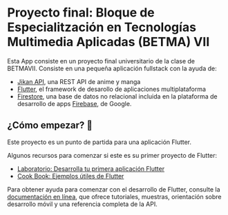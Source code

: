 # Proyecto final:  Bloque de Especialitzación en Tecnologías Multimedia Aplicadas (BETMA) VII

Esta App consiste en un proyecto final universitario de la clase de BETMAVII. Consiste en una pequeña aplicación fullstack con la ayuda de:

- [Jikan API](https://jikan.moe/), una REST API de anime y manga
- [Flutter](flutter.dev), el framework de desarollo de aplicaciones multiplataforma
- [Firestore](https://firebase.google.com/products/firestore), una base de datos no relacional incluida en la plataforma de desarrollo de apps [Firebase](https://firebase.google.com/), de Google. 

## ¿Cómo empezar? 🚀

Este proyecto es un punto de partida para una aplicación Flutter.

Algunos recursos para comenzar si este es su primer proyecto de Flutter:

- [Laboratorio: Desarrolla tu primera aplicación Flutter](https://docs.flutter.dev/get-started/codelab)
- [Cook Book: Ejemplos útiles de Flutter](https://docs.flutter.dev/cookbook)

Para obtener ayuda para comenzar con el desarrollo de Flutter, consulte la
[documentación en línea](https://docs.flutter.dev/), que ofrece tutoriales,
muestras, orientación sobre desarrollo móvil y una referencia completa de la API.